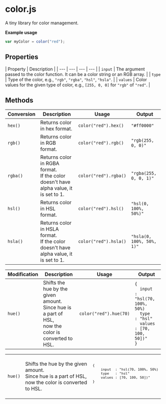 # color.js

A tiny library for color management.

**Example usage**

```javascript
var myColor = color("red");
```

## Properties

| Property | Description |
| --- | --- | --- | --- |
| `input` | The argument passed to the color function. It can be a color string or an RGB array. |
| `type` | Type of the color, e.g., `"rgb"`, `"rgba"`, `"hsl"`, `"hsla"`. |
| `values` | Color values for the given type of color, e.g., `[255, 0, 0]` for `"rgb"` of `"red"`. |



## Methods

| Conversion | Description | Usage | Output |
| --- | --- | --- | --- |
| `hex()` | Returns color in hex format. | `color("red").hex()` | `"#ff0000"` |
| `rgb()` | Returns color in RGB format. | `color("red").rgb()` | `"rgb(255, 0, 0)"` |
| `rgba()` | Returns color in RGBA format. <br> If the color doesn't have alpha value, it is set to 1. | `color("red").rgba()` | `"rgba(255, 0, 0, 1)"` |
| `hsl()` | Returns color in HSL format. | `color("red").hsl()` | `"hsl(0, 100%, 50%)"` |
| `hsla()` | Returns color in HSLA format. <br> If the color doesn't have alpha value, it is set to 1. | `color("red").hsla()` | `"hsla(0, 100%, 50%, 1)"` |

| Modification | Description | Usage | Output |
| --- | --- | --- | --- |
| `hue()` | Shifts the hue by the given amount. <br> Since hue is a part of HSL, <br> now the color is converted to HSL. | `color("red").hue(70)` | `{` <br> `  input  : "hsl(70, 100%, 50%)` <br> `  type   : "hsl"` <br> `  values : [70, 100, 50])"` <br> `}` |

<table>
	<tr>
		<td><code>hue()</code></td>
		<td>Shifts the hue by the given amount. <br> Since hue is a part of HSL, <br> now the color is converted to HSL.</td>
		<td><code>
<pre>
{
	input  : "hsl(70, 100%, 50%)
	type   : "hsl"
	values : [70, 100, 50])"
}
</pre>
		</code></td>
	</tr>
</table>



